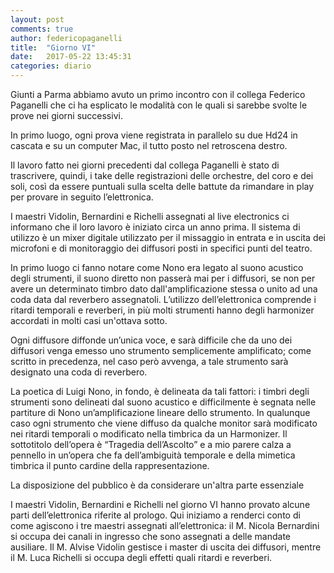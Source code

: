 ```yaml
---
layout: post
comments: true
author: federicopaganelli
title:  "Giorno VI"
date:   2017-05-22 13:45:31
categories: diario
---
```


Giunti a Parma abbiamo avuto un primo incontro con il collega Federico Paganelli che ci ha esplicato le modalità con le quali si sarebbe svolte le prove nei giorni successivi.

In primo luogo, ogni prova viene registrata in parallelo su due Hd24 in cascata e su un computer Mac, il tutto posto nel retroscena destro.

Il lavoro fatto nei giorni precedenti dal collega Paganelli è stato di trascrivere, quindi, i take delle registrazioni delle orchestre, del coro e dei soli, così da essere puntuali sulla scelta delle battute da rimandare in play per provare in seguito l’elettronica.

I maestri Vidolin, Bernardini e Richelli assegnati al live electronics ci informano che il loro lavoro è iniziato circa un anno prima. Il sistema di utilizzo è un mixer digitale utilizzato per il missaggio in entrata e in uscita dei microfoni e di monitoraggio dei diffusori posti in specifici punti del teatro.

In primo luogo ci fanno notare come Nono era legato al suono acustico degli strumenti, il suono diretto non passerà mai per i diffusori, se non per avere un determinato timbro dato dall'amplificazione stessa o unito ad una coda data dal reverbero assegnatoli. L’utilizzo dell’elettronica comprende i ritardi temporali e reverberi, in più molti strumenti hanno degli harmonizer accordati in molti casi un'ottava sotto.

Ogni diffusore diffonde un’unica voce, e sarà difficile che da uno dei diffusori venga emesso uno strumento semplicemente amplificato; come scritto in precedenza, nel caso però avvenga, a tale strumento sarà designato una coda di reverbero.

La poetica di Luigi Nono, in fondo, è delineata da tali fattori: i timbri degli strumenti sono delineati dal suono acustico e difficilmente è segnata nelle partiture di Nono un’amplificazione lineare dello strumento. In qualunque caso ogni strumento che viene diffuso da qualche monitor sarà modificato nei ritardi temporali o modificato nella timbrica da un Harmonizer. Il sottotitolo dell’opera è “Tragedia dell’Ascolto” e a mio parere calza a pennello in un’opera che fa dell’ambiguità temporale e della mimetica timbrica il punto cardine della rappresentazione.

La disposizione del pubblico è da considerare un'altra parte essenziale

I maestri Vidolin, Bernardini e Richelli nel giorno VI hanno provato alcune parti dell’elettronica riferite al prologo. Qui iniziamo a renderci conto di come agiscono i tre maestri assegnati all’elettronica: il M. Nicola Bernardini si occupa dei canali in ingresso che sono assegnati a delle mandate ausiliare. Il M. Alvise Vidolin gestisce i master di uscita dei diffusori, mentre il M. Luca Richelli si occupa degli effetti quali ritardi e reverberi.
